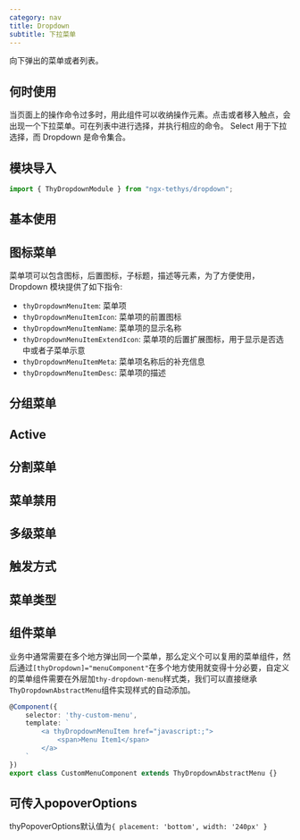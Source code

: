 ```yaml
---
category: nav
title: Dropdown
subtitle: 下拉菜单
---
```


<alert>向下弹出的菜单或者列表。</alert>

## 何时使用
当页面上的操作命令过多时，用此组件可以收纳操作元素。点击或者移入触点，会出现一个下拉菜单。可在列表中进行选择，并执行相应的命令。
<alert>Select 用于下拉选择，而 Dropdown 是命令集合。</alert>

## 模块导入
```ts
import { ThyDropdownModule } from "ngx-tethys/dropdown";
```
## 基本使用

<example name="thy-dropdown-basic-example" />

## 图标菜单
菜单项可以包含图标，后置图标，子标题，描述等元素，为了方便使用，Dropdown 模块提供了如下指令: 
- `thyDropdownMenuItem`: 菜单项
- `thyDropdownMenuItemIcon`: 菜单项的前置图标
- `thyDropdownMenuItemName`: 菜单项的显示名称
- `thyDropdownMenuItemExtendIcon`: 菜单项的后置扩展图标，用于显示是否选中或者子菜单示意
- `thyDropdownMenuItemMeta`: 菜单项名称后的补充信息
- `thyDropdownMenuItemDesc`: 菜单项的描述


<example name="thy-dropdown-icon-example" />

## 分组菜单

<example name="thy-dropdown-group-example" />

## Active

<example name="thy-dropdown-active-example" />

## 分割菜单

<example name="thy-dropdown-group-example" />

## 菜单禁用

<example name="thy-dropdown-disabled-example" />

## 多级菜单

<example name="thy-dropdown-submenu-example" />

## 触发方式

<example name="thy-dropdown-trigger-example" />

## 菜单类型

<example name="thy-dropdown-type-example" />

## 组件菜单
业务中通常需要在多个地方弹出同一个菜单，那么定义个可以复用的菜单组件，然后通过`[thyDropdown]="menuComponent"`在多个地方使用就变得十分必要，自定义的菜单组件需要在外层加`thy-dropdown-menu`样式类，我们可以直接继承`ThyDropdownAbstractMenu`组件实现样式的自动添加。

```ts
@Component({
    selector: 'thy-custom-menu',
    template: `
        <a thyDropdownMenuItem href="javascript:;">
            <span>Menu Item1</span>
        </a>
    `
})
export class CustomMenuComponent extends ThyDropdownAbstractMenu {}
```

<example name="thy-dropdown-component-example" />

## 可传入popoverOptions
thyPopoverOptions默认值为`{ placement: 'bottom', width: '240px' }`

<example name="thy-dropdown-options-example" />

